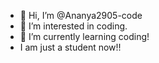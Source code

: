 - 👋 Hi, I’m @Ananya2905-code
- 👀 I’m interested in coding.
- 🌱 I’m currently learning coding!
- I am just a student now!!

<!---
Ananya2905-code/Ananya2905-code is a ✨ special ✨ repository because its `README.md` (this file) appears on your GitHub profile.
You can click the Preview link to take a look at your changes.
--->
